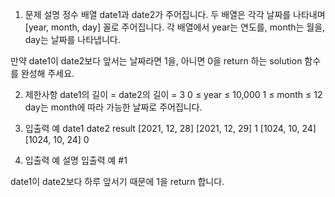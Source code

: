 1. 문제 설명
   정수 배열 date1과 date2가 주어집니다. 두 배열은 각각 날짜를 나타내며 [year, month, day] 꼴로 주어집니다. 각 배열에서 year는 연도를, month는 월을, day는 날짜를 나타냅니다.

만약 date1이 date2보다 앞서는 날짜라면 1을, 아니면 0을 return 하는 solution 함수를 완성해 주세요.

2. 제한사항
   date1의 길이 = date2의 길이 = 3
   0 ≤ year ≤ 10,000
   1 ≤ month ≤ 12
   day는 month에 따라 가능한 날짜로 주어집니다.

3. 입출력 예
   date1 date2 result
   [2021, 12, 28] [2021, 12, 29] 1
   [1024, 10, 24] [1024, 10, 24] 0
4. 입출력 예 설명
   입출력 예 #1

date1이 date2보다 하루 앞서기 때문에 1을 return 합니다.
